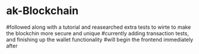 # ak-Blockchain
#followed along with a tutorial and reasearched extra tests to wirte to make the blockchin more secure and unique
#currently adding transaction tests, and finishing up the wallet functionality
#will begin the frontend immediately after 
